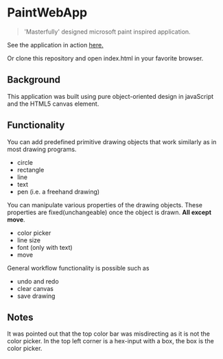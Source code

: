 # PaintWebApp
> 'Masterfully' designed microsoft paint inspired application.

See the application in action [here.](https://paint-web-app.herokuapp.com/index.html)

Or clone this repository and open index.html in your favorite browser.

## Background
This application was built using pure object-oriented design in javaScript and the HTML5 canvas element.

## Functionality
You can add predefined primitive drawing objects that work similarly as in most drawing programs.
  * circle
  * rectangle
  * line
  * text
  * pen (i.e. a freehand drawing)

You can manipulate various properties of the drawing objects.
These properties are fixed(unchangeable) once the object is drawn.  **All except move**. 
  * color picker
  * line size
  * font (only with text)
  * move

General workflow functionality is possible such as
  * undo and redo
  * clear canvas
  * save drawing 


## Notes
It was pointed out that the top color bar was misdirecting as it is not the color picker.
In the top left corner is a hex-input with a box, the box is the color picker.

